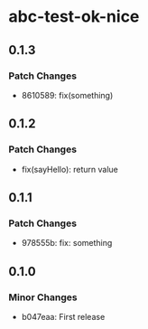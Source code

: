 # abc-test-ok-nice

## 0.1.3

### Patch Changes

- 8610589: fix(something)

## 0.1.2

### Patch Changes

- fix(sayHello): return value

## 0.1.1

### Patch Changes

- 978555b: fix: something

## 0.1.0

### Minor Changes

- b047eaa: First release
